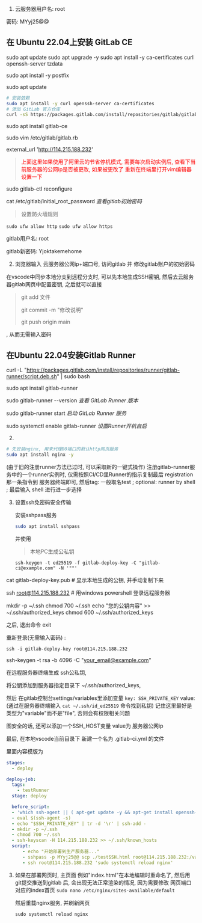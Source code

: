 1. 云服务器用户名: root

密码: MYyj25@@

## 在 Ubuntu 22.04上安装 GitLab CE

sudo apt update
sudo apt upgrade -y
sudo apt install -y ca-certificates curl openssh-server tzdata

sudo apt install -y postfix

sudo apt update

```bash
# 安装依赖
sudo apt install -y curl openssh-server ca-certificates
# 添加 GitLab 官方仓库
curl -sS https://packages.gitlab.com/install/repositories/gitlab/gitlab-ce/script.deb.sh | sudo bash
```

sudo apt install gitlab-ce

sudo vim /etc/gitlab/gitlab.rb

external_url 'http://114.215.188.232'        

> <font color="red">上面这里如果使用了阿里云的节省停机模式, 需要每次启动实例后, 查看下当前服务器的公网ip是否被更改, 如果被更改了 重新在终端里打开vim编辑器设置一下</font>  



sudo gitlab-ctl reconfigure

cat /etc/gitlab/initial_root_password  *查看gitlab初始密码* 

> 设置防火墙规则

`sudo ufw allow http`
`sudo ufw allow https`



gitlab用户名: root

gitlab新密码: Yjoktakemehome

2. 浏览器输入 云服务器公网ip+端口号, 访问gitlab 并 修改gitlab账户的初始密码

在vscode中同步本地分支到远程分支时, 可以先本地生成SSH密钥, 然后去云服务器gitlab网页中配置密钥, 之后就可以直接 

> git add 文件
>
> git commit -m "修改说明"
>
> git push origin main

, 从而无需输入密码



## 在Ubuntu 22.04安装Gitlab Runner

curl -L "https://packages.gitlab.com/install/repositories/runner/gitlab-runner/script.deb.sh" | sudo bash

sudo apt install gitlab-runner

sudo gitlab-runner --version   *查看 GitLab Runner 版本* 

sudo gitlab-runner start          *启动 GitLab Runner 服务* 

sudo systemctl enable gitlab-runner     *设置Runner开机自启*  



2. 

   ```bash
   # 先安装nginx, 用来代理80端口的默认http网页服务
   sudo apt install nginx -y
   ```

(由于旧的注册runner方法已过时, 可以采取新的一键式操作)   注册gitlab-runner服务中的一个runner实例时, 仅需按照CI/CD里Runner的指示复制最后 registration 那一条指令到 服务器终端即可, 然后tag: 一般取名test ; optional: runner by shell ; 最后输入 shell 进行进一步选择



3. 设置ssh免密码安全传输

   安装sshpass服务

   ```bash
   sudo apt install sshpass
   ```

   

   并使用

   > 本地PC生成公私钥

   `ssh-keygen -t ed25519 -f gitlab-deploy-key -C "gitlab-ci@example.com" -N '""'`

cat gitlab-deploy-key.pub    # 显示本地生成的公钥, 并手动复制下来

ssh root@114.215.188.232      # 用windows powershell 登录远程服务器

mkdir -p ~/.ssh
chmod 700 ~/.ssh
echo "您的公钥内容" >> ~/.ssh/authorized_keys
chmod 600 ~/.ssh/authorized_keys

之后, 退出命令 exit

重新登录(无需输入密码) :

`ssh -i gitlab-deploy-key root@114.215.188.232`    





















ssh-keygen -t rsa -b 4096 -C "your_email@example.com"

在远程服务器终端生成 ssh公私钥, 

将公钥添加到服务器指定目录下 ~/.ssh/authorized_keys, 

然后 在gitlab控制台settings/variables里添加变量 `key: SSH_PRIVATE_KEY`    value: (通过在服务器终端输入 `cat ~/.ssh/id_ed25519` 命令找到私钥)       记住这里最好是类型为"variable"而不是"file", 否则会有权限相关问题

图安全的话, 还可以添加一个SSH_HOST变量    value为 服务器公网ip 

最后, 在本地vscode当前目录下 新建一个名为 .gitlab-ci.yml 的文件

里面内容模版为 

```yml
stages:
  - deploy 

deploy-job:
  tags: 
    - testRunner
  stage: deploy

  before_script:
  - 'which ssh-agent || ( apt-get update -y && apt-get install openssh-client -y )'
  - eval $(ssh-agent -s)
  - echo "$SSH_PRIVATE_KEY" | tr -d '\r' | ssh-add -
  - mkdir -p ~/.ssh
  - chmod 700 ~/.ssh
  - ssh-keyscan -H 114.215.188.232 >> ~/.ssh/known_hosts
  script:
      - echo "开始部署到生产服务器..."
      - sshpass -p MYyj25@@ scp ./testSSH.html root@114.215.188.232:/var/www/html/
      - ssh root@114.215.188.232 'sudo systemctl reload nginx'
```



3. 如果在部署网页时, 主页面 例如"index.html"在本地编辑时重命名了, 然后用git提交推送到gitlab 后, 会出现无法正常渲染的情况, 因为需要修改  网页端口对应的index首页
   `sudo nano /etc/nginx/sites-available/default`

   然后重载nginx服务, 并刷新网页

   `sudo systemctl reload nginx` 



